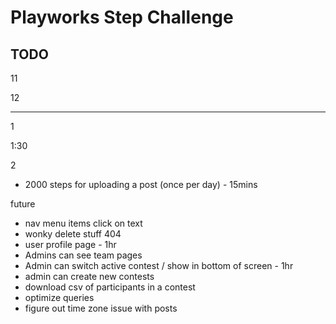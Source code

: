 # Playworks Step Challenge

## TODO

<!-- - team home page - 30 mins -->
<!-- - content pages - 20 mins -->
<!-- - step table - 20 mins -->
<!-- - create posts - 40 mins -->
<!-- - add photo atttachments for users - 20mins -->
<!-- - add photo atttachments for teams - 15mins -->
<!-- - Add team photo to team page - 15mins -->
<!-- - hook up forgot password email in prod - 15mins -->
11
<!-- - display posts - 20 mins -->
<!-- - admin page - 1hr -->
12
<!-- - challenges - 40 mins -->
<!-- - Caption optional 10 mins -->
<!-- - show daily challenge - 15mins -->
-----------------------------
<!-- - fix images - 30 mins -->
<!-- - investigate resett password - 10 mins -->
<!-- - delete shauna's duplicate account - 5 mins -->
1
<!-- - Add date picker for steps - 10mins -->
1:30
<!-- - Add date picker for challenges - 10mins -->
<!-- - delete past steps - 20 mins -->
2
<!-- - Admins/Captains can delete steps or posts for team members - 1hr -->
<!-- - markdown editor for rules/faq -->
<!-- - create captains and backfill -->
<!-- - Admins/captains see user steps pages and can delete - 40mins -->
<!-- - display scheduled challenges - 30mins -->
<!-- - fix avatars - 10mins -->
<!-- - team upload new image - 30 mins -->
- 2000 steps for uploading a post (once per day) - 15mins
<!-- - server utc issue on daily challenges -->


future
- nav menu items click on text
- wonky delete stuff 404
- user profile page - 1hr
- Admins can see team pages
- Admin can switch active contest / show in bottom of screen - 1hr
- admin can create new contests
- download csv of participants in a contest
- optimize queries
- figure out time zone issue with posts

